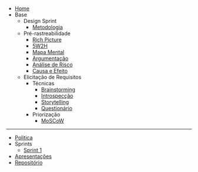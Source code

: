 <!-- docs/_sidebar.md -->
* [Home](/README)
* Base
  * Design Sprint
    * [Metodologia](/pages/)
  * Pré-rastreabilidade
    * [Rich Picture](/pages/)
    * [5W2H](/pages/)
    * [Mapa Mental](/pages/)
    * [Argumentação](/pages/)
    * [Análise de Risco](/pages/)
    * [Causa e Efeito](/pages/)
  * Elicitação de Requisitos
    * Técnicas
      * [Brainstorming](/pages/)
      * [Introspecção](/pages/)
      * [Storytelling](/pages/)
      * [Questionário](/pages/)
    * Priorização
      * [MoSCoW](/pages/elicitations/moscow)

---

* [Politica](/pages/policy/policy)
* Sprints
  * [Sprint 1](/pages/)
* [Apresentações](./pages)
* [Repositório](https://github.com/UnBArqDsw2020-2/2020.2_G6)
